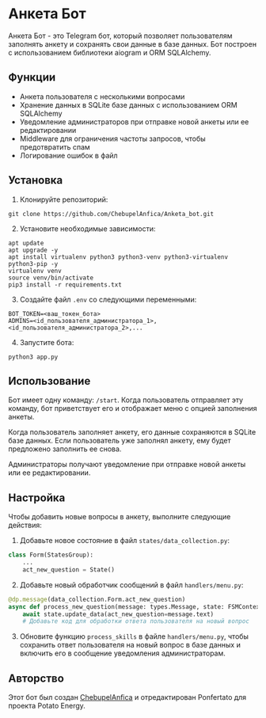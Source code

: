 # Анкета Бот

Анкета Бот - это Telegram бот, который позволяет пользователям заполнять анкету и сохранять свои данные в базе данных. Бот построен с использованием библиотеки aiogram и ORM SQLAlchemy.

## Функции

- Анкета пользователя с несколькими вопросами
- Хранение данных в SQLite базе данных с использованием ORM SQLAlchemy
- Уведомление администраторов при отправке новой анкеты или ее редактировании
- Middleware для ограничения частоты запросов, чтобы предотвратить спам
- Логирование ошибок в файл

## Установка

1. Клонируйте репозиторий:

```
git clone https://github.com/ChebupelAnfica/Anketa_bot.git
```

2. Установите необходимые зависимости:

```
apt update
apt upgrade -y
apt install virtualenv python3 python3-venv python3-virtualenv python3-pip -y
virtualenv venv
source venv/bin/activate
pip3 install -r requirements.txt
```

3. Создайте файл `.env` со следующими переменными:

```
BOT_TOKEN=<ваш_токен_бота>
ADMINS=<id_пользователя_администратора_1>,<id_пользователя_администратора_2>,...
```

4. Запустите бота:

```
python3 app.py
```

## Использование

Бот имеет одну команду: `/start`. Когда пользователь отправляет эту команду, бот приветствует его и отображает меню с опцией заполнения анкеты.

Когда пользователь заполняет анкету, его данные сохраняются в SQLite базе данных. Если пользователь уже заполнял анкету, ему будет предложено заполнить ее снова.

Администраторы получают уведомление при отправке новой анкеты или ее редактировании.

## Настройка

Чтобы добавить новые вопросы в анкету, выполните следующие действия:

1. Добавьте новое состояние в файл `states/data_collection.py`:

```python
class Form(StatesGroup):
    ...
    act_new_question = State()
```

2. Добавьте новый обработчик сообщений в файл `handlers/menu.py`:

```python
@dp.message(data_collection.Form.act_new_question)
async def process_new_question(message: types.Message, state: FSMContext):
    await state.update_data(act_new_question=message.text)
    # Добавьте код для обработки ответа пользователя на новый вопрос
```

3. Обновите функцию `process_skills` в файле `handlers/menu.py`, чтобы сохранить ответ пользователя на новый вопрос в базе данных и включить его в сообщение уведомления администраторам.

## Авторство

Этот бот был создан [ChebupelAnfica](https://github.com/ChebupelAnfica) и отредактирован Ponfertato для проекта Potato Energy.